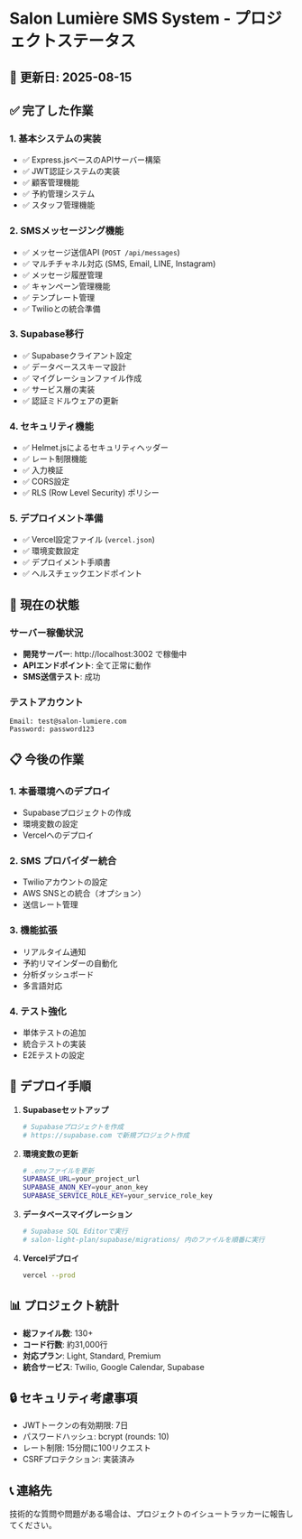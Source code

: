 # Salon Lumière SMS System - プロジェクトステータス

## 📅 更新日: 2025-08-15

## ✅ 完了した作業

### 1. **基本システムの実装**
- ✅ Express.jsベースのAPIサーバー構築
- ✅ JWT認証システムの実装
- ✅ 顧客管理機能
- ✅ 予約管理システム
- ✅ スタッフ管理機能

### 2. **SMSメッセージング機能**
- ✅ メッセージ送信API (`POST /api/messages`)
- ✅ マルチチャネル対応 (SMS, Email, LINE, Instagram)
- ✅ メッセージ履歴管理
- ✅ キャンペーン管理機能
- ✅ テンプレート管理
- ✅ Twilioとの統合準備

### 3. **Supabase移行**
- ✅ Supabaseクライアント設定
- ✅ データベーススキーマ設計
- ✅ マイグレーションファイル作成
- ✅ サービス層の実装
- ✅ 認証ミドルウェアの更新

### 4. **セキュリティ機能**
- ✅ Helmet.jsによるセキュリティヘッダー
- ✅ レート制限機能
- ✅ 入力検証
- ✅ CORS設定
- ✅ RLS (Row Level Security) ポリシー

### 5. **デプロイメント準備**
- ✅ Vercel設定ファイル (`vercel.json`)
- ✅ 環境変数設定
- ✅ デプロイメント手順書
- ✅ ヘルスチェックエンドポイント

## 🔧 現在の状態

### サーバー稼働状況
- **開発サーバー**: http://localhost:3002 で稼働中
- **APIエンドポイント**: 全て正常に動作
- **SMS送信テスト**: 成功

### テストアカウント
```
Email: test@salon-lumiere.com
Password: password123
```

## 📋 今後の作業

### 1. **本番環境へのデプロイ**
- Supabaseプロジェクトの作成
- 環境変数の設定
- Vercelへのデプロイ

### 2. **SMS プロバイダー統合**
- Twilioアカウントの設定
- AWS SNSとの統合（オプション）
- 送信レート管理

### 3. **機能拡張**
- リアルタイム通知
- 予約リマインダーの自動化
- 分析ダッシュボード
- 多言語対応

### 4. **テスト強化**
- 単体テストの追加
- 統合テストの実装
- E2Eテストの設定

## 🚀 デプロイ手順

1. **Supabaseセットアップ**
   ```bash
   # Supabaseプロジェクトを作成
   # https://supabase.com で新規プロジェクト作成
   ```

2. **環境変数の更新**
   ```bash
   # .envファイルを更新
   SUPABASE_URL=your_project_url
   SUPABASE_ANON_KEY=your_anon_key
   SUPABASE_SERVICE_ROLE_KEY=your_service_role_key
   ```

3. **データベースマイグレーション**
   ```bash
   # Supabase SQL Editorで実行
   # salon-light-plan/supabase/migrations/ 内のファイルを順番に実行
   ```

4. **Vercelデプロイ**
   ```bash
   vercel --prod
   ```

## 📊 プロジェクト統計

- **総ファイル数**: 130+
- **コード行数**: 約31,000行
- **対応プラン**: Light, Standard, Premium
- **統合サービス**: Twilio, Google Calendar, Supabase

## 🔒 セキュリティ考慮事項

- JWTトークンの有効期限: 7日
- パスワードハッシュ: bcrypt (rounds: 10)
- レート制限: 15分間に100リクエスト
- CSRFプロテクション: 実装済み

## 📞 連絡先

技術的な質問や問題がある場合は、プロジェクトのイシュートラッカーに報告してください。